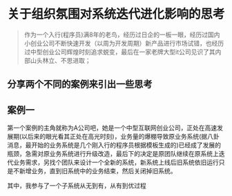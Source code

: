 <!--
 * @Autor: 李逍遥
 * @Date: 2020-01-31 15:02:24
 * @LastEditors  : 李逍遥
 * @LastEditTime : 2020-02-01 16:55:48
 * @Descriptiong: 
 -->

# 关于组织氛围对系统迭代进化影响的思考 #

>作为一个入行(程序员)满8年的老鸟，经历过日企的一板一眼，经历过国内小创业公司不断快速开发（以周为开发周期）新产品进行市场试错，也经历过中型创业公司辉煌时刻追求蜕变，最后在一家老牌大型it公司见识了其内部山头林立、不思进取；  

## 分享两个不同的案例来引出一些思考 ##

## 案例一 ###

第一个案例的主角就称为A公司吧，她是一个中型互联网创业公司，正处在高速发展期(以后来的眼光看其正处在高光时刻)，业务量的爆棚导致原业务系统(据八卦消息，最开始的业务系统是几个刚入行的程序员根据模板生成的)已经成了发展的瓶颈，急需对原业务系统进行升级改造，最后下的决定是原团队继续在原系统上迭代业务需求，另找个团队来设计一个全新的系统，新系统上线后旧系统依旧运行只是不新增业务，直到旧系统中的业务结束，然后关闭掉旧系统。

其中，我参与了一个子系统从无到有，从有到优过程


